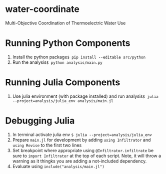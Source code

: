 # water-coordinate
Multi-Objective Coordination of Thermoelectric Water Use

# Running Python Components
1) Install the python package`$ pip install --editable src/python`
2) Run the analysis`$ python analysis/main.py`

# Running Julia Components
1) Use julia environment (with package installed) and run analysis`$ julia --project=analysis/julia_env analysis/main.jl`

# Debugging Julia
1) In terminal activate julia env `$ julia --project=analysis/julia_env`
2) Prepare `main.jl` for development by adding `using Infiltrator` and `using Revise` to the first two lines
3) Set breakpoint where appropriate using `@Infiltrator.infiltrate` be sure to `import Infiltrator` at the top of each script. Note, it will throw a warning as it thingks you are adding a not-included dependency.
4) Evaluate using `include("analysis/main.jl")`
